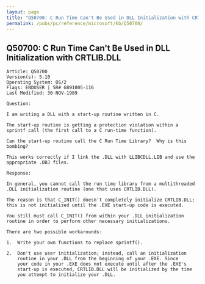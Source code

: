 ```yaml
---
layout: page
title: "Q50700: C Run Time Can't Be Used in DLL Initialization with CRTLIB.DLL"
permalink: /pubs/pc/reference/microsoft/kb/Q50700/
---
```


## Q50700: C Run Time Can't Be Used in DLL Initialization with CRTLIB.DLL

	Article: Q50700
	Version(s): 5.10
	Operating System: OS/2
	Flags: ENDUSER | SR# G891005-116
	Last Modified: 30-NOV-1989
	
	Question:
	
	I am writing a DLL with a start-up routine written in C.
	
	The start-up routine is getting a protection violation within a
	sprintf call (the first call to a C run-time function).
	
	Can the start-up routine call the C Run Time Library?  Why is this
	bombing?
	
	This works correctly if I link the .DLL with LLIBCDLL.LIB and use the
	appropriate .OBJ files.
	
	Response:
	
	In general, you cannot call the run time library from a multithreaded
	.DLL initialization routine (one that uses CRTLIB.DLL).
	
	The reason is that C_INIT() doesn't completely initialize CRTLIB.DLL;
	this is not initialized until the .EXE start-up code is executed.
	
	You still must call C_INIT() from within your .DLL initialization
	routine in order to perform other necessary initializations.
	
	There are two possible workarounds:
	
	1.  Write your own functions to replace sprintf().
	
	2.  Don't use user initialization; instead, call an initialization
	    routine in your .DLL from the beginning of your .EXE. Since
	    your code in your .EXE does not execute until after the .EXE's
	    start-up is executed, CRTLIB.DLL will be initialized by the time
	    you attempt to initialize your .DLL.
